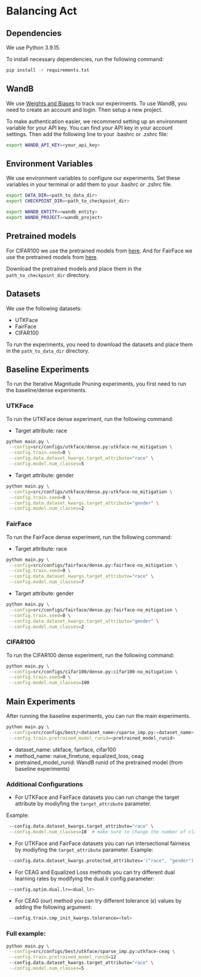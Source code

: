 # Balancing Act


## Dependencies
We use Python 3.9.15.

To install necessary dependencies, run the following command:
```bash
pip install -r requirements.txt
```


## WandB
We use [Weights and Biases](https://wandb.ai/) to track our experiments. To use WandB, you need to create an account and login.
Then setup a new project. 

To make authentication easier, we recommend setting up an environment variable for your API key.
You can find your API key in your account settings. Then add the following line to your .bashrc or .zshrc file:
```bash
export WANDB_API_KEY=<your_api_key>
```


## Environment Variables
We use environment variables to configure our experiments.
Set these variables in your terminal or add them to your .bashrc or .zshrc file.
```bash
export DATA_DIR=<path_to_data_dir>
export CHECKPOINT_DIR=<path_to_checkpoint_dir>

export WANDB_ENTITY=<wandb_entity>
export WANDB_PROJECT=<wandb_project>
```

## Pretrained models
For CIFAR100 we use the pretrained models from [here](https://github.com/chenyaofo/pytorch-CIFAR-models).
And for FairFace we use the pretrained models from [here](https://github.com/dchen236/FairFace).

Download the pretrained models and place them in the `path_to_checkpoint_dir` directory.


## Datasets
We use the following datasets:
- UTKFace
- FairFace
- CIFAR100

To run the experiments, you need to download the datasets and place them in the `path_to_data_dir` directory.

## Baseline Experiments
To run the Iterative Magnitude Pruning experiments, you first need to run the baseline/dense experiments.

### UTKFace
To run the UTKFace dense experiment, run the following command:

- Target attribute: race

```bash
python main.py \
 --config=src/configs/utkface/dense.py:utkface-no_mitigation \
 --config.train.seed=0 \
 --config.data.dataset_kwargs.target_attribute="race" \
 --config.model.num_classes=5
```
- Target attribute: gender

```bash
python main.py \
 --config=src/configs/utkface/dense.py:utkface-no_mitigation \
 --config.train.seed=0 \
 --config.data.dataset_kwargs.target_attribute="gender" \
 --config.model.num_classes=2
```

### FairFace
To run the FairFace dense experiment, run the following command:
- Target attribute: race

```bash
python main.py \
 --config=src/configs/fairface/dense.py:fairface-no_mitigation \
 --config.train.seed=0 \
 --config.data.dataset_kwargs.target_attribute="race" \
 --config.model.num_classes=7
```
- Target attribute: gender

```bash
python main.py \
 --config=src/configs/fairface/dense.py:fairface-no_mitigation \
 --config.train.seed=0 \
 --config.data.dataset_kwargs.target_attribute="gender" \
 --config.model.num_classes=2
```

### CIFAR100

To run the CIFAR100 dense experiment, run the following command:
```bash
python main.py \
 --config=src/configs/cifar100/dense.py:cifar100-no_mitigation \
 --config.train.seed=0 \
 --config.model.num_classes=100
```

## Main Experiments
After running the baseline experiments, you can run the main experiments.
```bash
python main.py \
 --config=src/configs/best/<dataset_name>/sparse_imp.py:<dataset_name>-<method_name> \
 --config.train.pretrained_model_runid=<pretrained_model_runid>
```
- dataset_name: utkface, fairface, cifar100
- method_name: naive_finetune, equalized_loss, ceag
- pretrained_model_runid: WandB runid of the pretrained model (from baseline experiments)

### Additional Configurations

- For UTKFace and FairFace datasets you can run change the target attribute by modiyfing the `target_attribute` parameter.

Example:
```bash
 --config.data.dataset_kwargs.target_attribute="race" \
 --config.model.num_classes=10  # make sure to change the number of classes accordingly
 ```

- For UTKFace and FairFace datasets you can run intersectional fairness by modiyfing the `target_attribute` parameter.
Example:
```bash
 --config.data.dataset_kwargs.protected_attributes='("race", "gender")' 
```

- For CEAG and Equalized Loss methods you can try different dual learning rates by modifying the dual.lr config parameter:
```bash
 --config.optim.dual.lr=<dual_lr>
```

- For CEAG (our) method you can try different tolerance ($\epsilon$) values by adding the following argument:
```bash
 --config.train.cmp_init_kwargs.tolerance=<tol>
```

### Full example:
```bash
python main.py \
 --config=src/configs/best/utkface/sparse_imp.py:utkface-ceag \
 --config.train.pretrained_model_runid=12
 --config.data.dataset_kwargs.target_attribute="race" \
 --config.model.num_classes=5
```